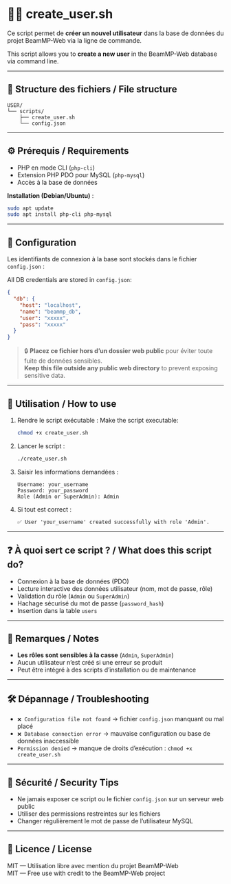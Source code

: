# 🧑‍💻 create_user.sh

Ce script permet de **créer un nouvel utilisateur** dans la base de données du projet BeamMP-Web via la ligne de commande.

This script allows you to **create a new user** in the BeamMP-Web database via command line.

---

## 📁 Structure des fichiers / File structure

```
USER/
└── scripts/
    ├── create_user.sh
    └── config.json
```

---

## ⚙️ Prérequis / Requirements

- PHP en mode CLI (`php-cli`)  
- Extension PHP PDO pour MySQL (`php-mysql`)  
- Accès à la base de données

**Installation (Debian/Ubuntu)** :

```bash
sudo apt update
sudo apt install php-cli php-mysql
```

---

## 🔐 Configuration

Les identifiants de connexion à la base sont stockés dans le fichier `config.json` :

All DB credentials are stored in `config.json`:

```json
{
  "db": {
    "host": "localhost",
    "name": "beammp_db",
    "user": "xxxxx", 
    "pass": "xxxxx"
  }
}
```

> 🔒 **Placez ce fichier hors d’un dossier web public** pour éviter toute fuite de données sensibles.  
> **Keep this file outside any public web directory** to prevent exposing sensitive data.

---

## 🚀 Utilisation / How to use

1. Rendre le script exécutable :
   Make the script executable:
   ```bash
   chmod +x create_user.sh
   ```

2. Lancer le script :
   ```bash
   ./create_user.sh
   ```

3. Saisir les informations demandées :
   ```
   Username: your_username
   Password: your_password
   Role (Admin or SuperAdmin): Admin
   ```

4. Si tout est correct :
   ```
   ✅ User 'your_username' created successfully with role 'Admin'.
   ```

---

## ❓ À quoi sert ce script ? / What does this script do?

- Connexion à la base de données (PDO)
- Lecture interactive des données utilisateur (nom, mot de passe, rôle)
- Validation du rôle (`Admin` ou `SuperAdmin`)
- Hachage sécurisé du mot de passe (`password_hash`)
- Insertion dans la table `users`

---

## 📌 Remarques / Notes

- **Les rôles sont sensibles à la casse** (`Admin`, `SuperAdmin`)
- Aucun utilisateur n’est créé si une erreur se produit
- Peut être intégré à des scripts d’installation ou de maintenance

---

## 🛠️ Dépannage / Troubleshooting

- `❌ Configuration file not found` → fichier `config.json` manquant ou mal placé
- `❌ Database connection error` → mauvaise configuration ou base de données inaccessible
- `Permission denied` → manque de droits d’exécution : `chmod +x create_user.sh`

---

## 🔐 Sécurité / Security Tips

- Ne jamais exposer ce script ou le fichier `config.json` sur un serveur web public
- Utiliser des permissions restreintes sur les fichiers
- Changer régulièrement le mot de passe de l’utilisateur MySQL

---

## 📄 Licence / License

MIT — Utilisation libre avec mention du projet BeamMP-Web  
MIT — Free use with credit to the BeamMP-Web project
